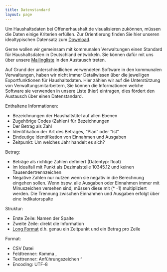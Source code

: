 ```yaml
---
title: Datenstandard
layout: page
---
```


Um Haushaltsdaten bei Offenerhaushalt.de visualisieren zukönnen, müssen die Daten einige Kriterien erfüllen. Zur Orientierung finden Sie hier unseren idealtypischen Datensatz zum [Download](https://github.com/okfde/offenerhaushalt.de/blob/dev/_haushalte/standard-datensatz-ohh.csv).  

Gerne wollen wir gemeinsam mit kommunalen Verwaltungen einen Standard für Haushaltsdaten in Deutschland entwickeln. Sie können dafür mit uns über unsere [Mailingliste](https://lists.okfn.org/mailman/listinfo/offener-haushalt) in den Austausch treten. 

Auf Grund der unterschiedlichen verwendeten Software in den kommunalen Verwaltungen, haben wir nicht immer Detailwissen über die jeweiligen Exportfunktionen für Haushaltsdaten. Hier zählen wir auf die Unterstützung von Verwaltungsmitarbeitern, Sie können die Informationen welche Software sie verwenden in unsere Liste (hier) eintragen, dies fördert 
den Austausch über einen Datenstandard. 

Enthaltene Informationen: 
* Bezeichnungen der Haushaltstitel auf allen Ebenen 
* Zugehörige Codes (Zahlen) für Bezeichnungen
* Der Betrag als Zahl
* Identifikation der Art des Betrages, “Plan” oder “Ist”
* Eindeutige Identifikation von Einnahmen und Ausgaben 
* Zeitpunkt: Um welches Jahr handelt es sich? 

Betrag: 
* Beträge als richtige Zahlen definiert (Datentyp: float) 
* Im Idealfall mit Punkt als Dezimalstelle 10345.12 und keinen Tausendertrennzeichen 
* Negative Zahlen nur nutzen wenn sie negativ in die Berechnung eingehen sollen. 
Wenn bspw. alle Ausgaben oder Einnahmen immer mit Minuszeichen versehen sind, müssen diese mit (* -1) multipliziert werden. 
Die Trennung zwischen Einnahmen und Ausgaben erfolgt über eine Indikatorspalte

Struktur: 
* Erste Zeile: Namen der Spalte
* Zweite Zeile: direkt die Information
* [Long Format](https://de.wikipedia.org/wiki/Wide-Format_und_Long-Format) d.h. genau ein Zeitpunkt und ein Betrag pro Zeile

Format:
* CSV Datei 
* Feldtrenner: Komma , 
* Texttrenner: Anführungszeichen “
* Encoding: UTF-8 

